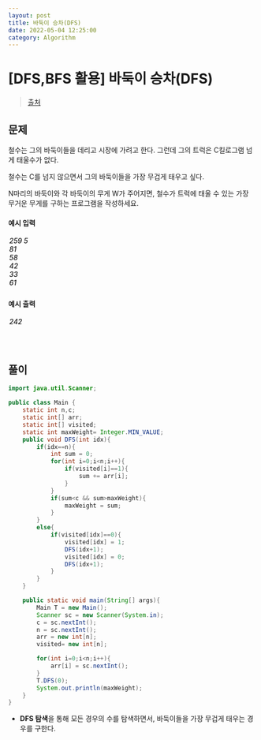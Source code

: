 ```yaml
---
layout: post
title: 바둑이 승차(DFS)
date: 2022-05-04 12:25:00
category: Algorithm
---
```


# [DFS,BFS 활용] 바둑이 승차(DFS)

> [출처](https://www.inflearn.com/course/%EC%9E%90%EB%B0%94-%EC%95%8C%EA%B3%A0%EB%A6%AC%EC%A6%98-%EB%AC%B8%EC%A0%9C%ED%92%80%EC%9D%B4-%EC%BD%94%ED%85%8C%EB%8C%80%EB%B9%84/)

## 문제

철수는 그의 바둑이들을 데리고 시장에 가려고 한다. 그런데 그의 트럭은 C킬로그램 넘게 태울수가 없다.

철수는 C를 넘지 않으면서 그의 바둑이들을 가장 무겁게 태우고 싶다.

N마리의 바둑이와 각 바둑이의 무게 W가 주어지면, 철수가 트럭에 태울 수 있는 가장 무거운 무게를 구하는 프로그램을 작성하세요.

#### 예시 입력

<h5 style = "margin-top:3px; margin-left:2px;font-weight:550">
259 5<br>
81<br>
58<br>
42<br>
33<br>
61<br>

</h5>

#### 예시 출력

<h5 style = "margin-top:3px; margin-left:2px; font-weight:550">242</h5>

<div style="height:20px;"></div>

## 풀이

```java
import java.util.Scanner;

public class Main {
    static int n,c;
    static int[] arr;
    static int[] visited;
    static int maxWeight= Integer.MIN_VALUE;
    public void DFS(int idx){
        if(idx==n){
            int sum = 0;
            for(int i=0;i<n;i++){
                if(visited[i]==1){
                    sum += arr[i];
                }
            }
            if(sum<c && sum>maxWeight){
                maxWeight = sum;
            }
        }
        else{
            if(visited[idx]==0){
                visited[idx] = 1;
                DFS(idx+1);
                visited[idx] = 0;
                DFS(idx+1);
            }
        }
    }

    public static void main(String[] args){
        Main T = new Main();
        Scanner sc = new Scanner(System.in);
        c = sc.nextInt();
        n = sc.nextInt();
        arr = new int[n];
        visited= new int[n];

        for(int i=0;i<n;i++){
            arr[i] = sc.nextInt();
        }
        T.DFS(0);
        System.out.println(maxWeight);
    }
}
```

- **DFS 탐색**을 통해 모든 경우의 수를 탐색하면서, 바둑이들을 가장 무겁게 태우는 경우를 구한다.
